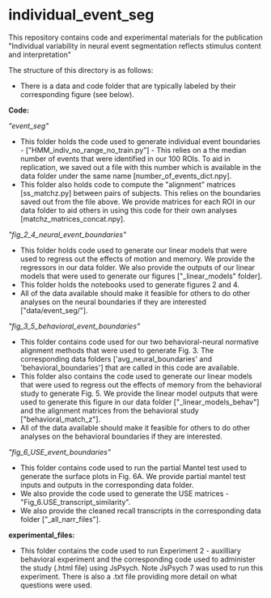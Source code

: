 # individual_event_seg
This repository contains code and experimental materials for the publication "Individual variability in neural event segmentation reflects stimulus content and interpretation"

The structure of this directory is as follows:
- There is a data and code folder that are typically labeled by their corresponding figure (see below). 

**Code:**

*"event_seg"*
- This folder holds the code used to generate individual event boundaries - ["HMM_indiv_no_range_no_train.py"] - This relies on a the median number of events that were identified in our 100 ROIs. To aid in replication, we saved out a file with this number which is available in the data folder under the same name [number_of_events_dict.npy]. 
- This folder also holds code to compute the "alignment" matrices [ss_matchz.py] between pairs of subjects. This relies on the boundaries saved out from the file above. We provide matrices for each ROI in our data folder to aid others in using this code for their own analyses [matchz_matrices_concat.npy]. 

*"fig_2_4_neural_event_boundaries"*
- This folder holds code used to generate our linear models that were used to regress out the effects of motion and memory. We provide the regressors in our data folder. We also provide the outputs of our linear models that were used to generate our figures ["_linear_models" folder]. 
- This folder holds the notebooks used to generate figures 2 and 4. 
- All of the data available should make it feasible for others to do other analyses on the neural boundaries if they are interested ["data/event_seg/"]. 

*"fig_3_5_behavioral_event_boundaries"*
- This folder contains code used for our two behavioral-neural normative alignment methods that were used to generate Fig. 3. The corresponding data folders ['avg_neural_boundaries' and 'behavioral_boundaries'] that are called in this code are available.
- This folder also contains the code used to generate our linear models that were used to regress out the effects of memory from the behavioral study to generate Fig. 5. We provide the linear model outputs that were used to generate this figure in our data folder ["_linear_models_behav"] and the alignment matrices from the behavioral study ["behavioral_match_z"].
- All of the data available should make it feasible for others to do other analyses on the behavioral boundaries if they are interested. 

*"fig_6_USE_event_boundaries"*
- This folder contains code used to run the partial Mantel test used to generate the surface plots in Fig. 6A. We provide partial mantel test inputs and outputs in the corresponding data folder. 
- We also provide the code used to generate the USE matrices - "Fig_6.USE_transcript_similarity". 
- We also provide the cleaned recall transcripts in the corresponding data folder ["_all_narr_files"].
 

**experimental_files:**
- This folder contains the code used to run Experiment 2 - auxilliary behavioral experiment and the corresponding code used to administer the study (.html file) using JsPsych. Note JsPsych 7 was used to run this experiment. There is also a .txt file providing more detail on what questions were used.
